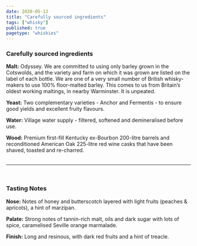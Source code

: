 ```yaml
---
date: 2020-05-12
title: "Carefully sourced ingredients"
tags: ["whisky"]
published: true
pagetype: "whiskies"
---
```


### Carefully sourced ingredients 
**Malt:** Odyssey. We are committed to using only barley grown in the Cotswolds, and the variety and farm on which it was grown are listed on the label of each bottle. We are one of a very small number of British whisky-makers to use 100% floor-malted barley. This comes to us from Britain’s oldest working maltings, in nearby Warminster. It is unpeated.

**Yeast:** Two complementary varieties - Anchor and Fermentis - to ensure good yields and excellent fruity flavours.

**Water:** Village water supply - filtered, softened and demineralised before use.

**Wood:** Premium first-fill Kentucky ex-Bourbon 200-litre barrels and reconditioned American Oak 225-litre red wine casks that have been shaved, toasted and re-charred.
<br>
<br>
<hr>
<br>

### Tasting Notes
**Nose:** Notes of honey and butterscotch layered with light fruits (peaches & apricots), a hint of marzipan.

**Palate:** Strong notes of tannin-rich malt, oils and dark sugar with lots of spice, caramelised Seville orange marmalade.

**Finish:** Long and resinous, with dark red fruits and a hint of treacle.